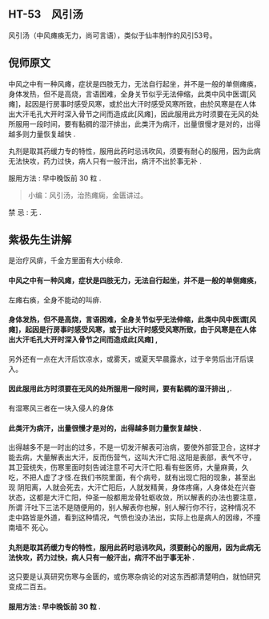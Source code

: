 ## HT-53　风引汤

风引汤（中风瘫痪无力，尚可言语），类似于仙丰制作的风引53号。

## 倪师原文

中风之中有一种风瘫，症状是四肢无力，无法自行起坐，并不是一般的单侧瘫痪，身体发热，但不是高烧，言语困难，全身关节似乎无法伸缩，此类中风中医谓[风瘫]，起因是行房事时感受风寒，或於出大汗时感受风寒所致，由於风寒是在人体出大汗毛孔大开时深入骨节之间而造成此[风瘫]，因此服用此方时须要在无风的处所服用一段时间，要有黏稠的湿汗排出，此类汗为病汗，出量很慢才是对的，出得越多则力量恢复越快 .

丸剂是取其药缓力专的特性，服用此药时忌讳吹风，须要有耐心的服用，因为此病无法快攻，药力过快，病人只有一般汗出，病汗不出於事无补 .

服用方法 : 早中晚饭前 30 粒 .

> 小编：风引汤，治热瘫痫，金匮讲过。

禁 忌 : 无 .

## 紫极先生讲解

是治疗风痱，千金方里面有大小续命.

#### 中风之中有一种风瘫，症状是四肢无力，无法自行起坐，并不是一般的单侧瘫痪，

左瘫右痪，全身不能动的叫痱.

#### 身体发热，但不是高烧，言语困难，全身关节似乎无法伸缩，此类中风中医谓[风瘫]，起因是行房事时感受风寒，或于出大汗时感受风寒所致，由于风寒是在人体出大汗毛孔大开时深入骨节之间而造成此[风瘫] ,

另外还有一点在大汗后饮凉水，或雾天，或夏天早晨露水，过于辛劳后出汗后误入。

#### 因此服用此方时须要在无风的处所服用一段时间，要有黏稠的湿汗排出 ,.

有湿寒风三者在一块入侵人的身体

#### 此类汗为病汗，出量很慢才是对的，出得越多则力量恢复越快 .

出得越多不是一时出的过多，不是一切发汗解表可治病，要使外部营卫合，这样才能去病，大量解表出大汗，反而伤营气，这叫大汗亡阳.这阳是表部，表气不守， 其卫营统失，伤寒里面时刻告诫注意不可大汗亡阳.看有些医师，大量麻黄，久吃，不把人虚了才怪.在我们书院里面，有个病号，就有出现亡阳的现象，甚至出现 阴阳离，人就会死去，大汗亡阳后，人就发精黄，身体疼痛，人身体处在兴奋状态，这都是大汗亡阳，仲圣一般都用龙骨牡蛎收敛，所以解表的办法也要注意，所谓 汗吐下三法不是随便用的，别人解表你也解，别人解行你不行，这种情况不走中路皆是外道，看到这种情况，气愤也没办法出，实际上也是病人的因缘，不撞南墙不 死心。

#### 丸剂是取其药缓力专的特性，服用此药时忌讳吹风，须要耐心的服用，因为此病无法快攻，药力过快，病人只有一般汗出，病汗不出于事无补 .

这只要是认真研究伤寒与金匮的，或伤寒杂病论的对这东西都清楚明白，就怕研究变成二百五。

#### 服用方法 : 早中晚饭前 30 粒 .